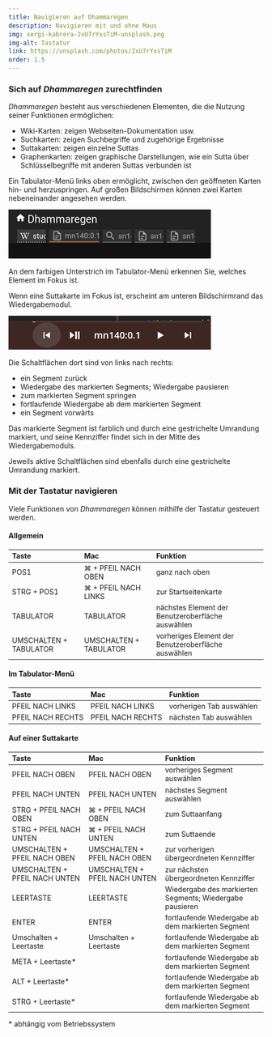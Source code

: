 ```yaml
---
title: Navigieren auf Dhammaregen
description: Navigieren mit und ohne Maus
img: sergi-kabrera-2xU7rYxsTiM-unsplash.png
img-alt: Tastatur
link: https://unsplash.com/photos/2xU7rYxsTiM
order: 1.5
---
```


### Sich auf *Dhammaregen* zurechtfinden
*Dhammaregen* besteht aus verschiedenen Elementen, die die Nutzung seiner Funktionen ermöglichen:
- Wiki-Karten: zeigen Webseiten-Dokumentation usw.
- Suchkarten: zeigen Suchbegriffe und zugehörige Ergebnisse
- Suttakarten: zeigen einzelne Suttas
- Graphenkarten: zeigen graphische Darstellungen, wie ein Sutta über Schlüsselbegriffe mit anderen Suttas verbunden ist

Ein Tabulator-Menü links oben ermöglicht, zwischen den geöffneten Karten hin- und herzuspringen. Auf großen Bildschirmen können zwei Karten nebeneinander angesehen werden.

<style>
.my-img {
  margin: 1.0em;
  padding: 0.4em; 
  border-radius: 0.2em; 
  background: #cccccc;"
}
</style>
<p><img src="img/tabs.png" class="ebt-image" alt="Bildschirmfoto von Suchfeld mit Wort Wasser und Suchbegriffen" style="width: 400px;" class="my-img"></p>

An dem farbigen Unterstrich im Tabulator-Menü erkennen Sie, welches Element im Fokus ist. 

Wenn eine Suttakarte im Fokus ist, erscheint am unteren Bildschirmrand das Wiedergabemodul.

<p><img src="img/play.png" class="ebt-image" alt="Bildschirmfoto von Wiedergabemodul" style="width: 400px;" class="my-img"></p>

Die Schaltflächen dort sind von links nach rechts:
- ein Segment zurück
- Wiedergabe des markierten Segments; Wiedergabe pausieren
- zum markierten Segment springen 
- fortlaufende Wiedergabe ab dem markierten Segment
- ein Segment vorwärts

Das markierte Segment ist farblich und durch eine gestrichelte Umrandung markiert, und seine Kennziffer findet sich in der Mitte des Wiedergabemoduls.

Jeweils aktive Schaltflächen sind ebenfalls durch eine gestrichelte Umrandung markiert.

### Mit der Tastatur navigieren

Viele Funktionen von *Dhammaregen* können mithilfe der Tastatur gesteuert werden. 

#### Allgemein

| Taste | Mac | Funktion |
| :---- | :---- | :---- |
| POS1 | ⌘ + PFEIL NACH OBEN| ganz nach oben |
| STRG + POS1 | ⌘ + PFEIL NACH LINKS | zur Startseitenkarte |
| TABULATOR | TABULATOR | nächstes Element der Benutzeroberfläche auswählen |
| UMSCHALTEN + TABULATOR | UMSCHALTEN + TABULATOR | vorheriges Element der Benutzeroberfläche auswählen |

#### Im Tabulator-Menü

| Taste | Mac | Funktion |
| :---- | :---- | :---- |
| PFEIL NACH LINKS | PFEIL NACH LINKS | vorherigen Tab auswählen |
| PFEIL NACH RECHTS | PFEIL NACH RECHTS | nächsten Tab auswählen |

#### Auf einer Suttakarte

| Taste | Mac | Funktion |
| :---- | :---- | :---- |
| PFEIL NACH OBEN | PFEIL NACH OBEN | vorheriges Segment auswählen |
| PFEIL NACH UNTEN | PFEIL NACH UNTEN | nächstes Segment auswählen |
| STRG + PFEIL NACH OBEN | ⌘ + PFEIL NACH OBEN | zum Suttaanfang |
| STRG + PFEIL NACH UNTEN | ⌘ + PFEIL NACH UNTEN | zum Suttaende |
| UMSCHALTEN + PFEIL NACH OBEN | UMSCHALTEN + PFEIL NACH OBEN | zur vorherigen übergeordneten Kennziffer |
| UMSCHALTEN + PFEIL NACH UNTEN | UMSCHALTEN + PFEIL NACH UNTEN | zur nächsten übergeordneten Kennziffer |
| LEERTASTE | LEERTASTE | Wiedergabe des markierten Segments; Wiedergabe pausieren |
| ENTER | ENTER | fortlaufende Wiedergabe ab dem markierten Segment |
| Umschalten + Leertaste | Umschalten + Leertaste | fortlaufende Wiedergabe ab dem markierten Segment |
| META + Leertaste* | | fortlaufende Wiedergabe ab dem markierten Segment |
| ALT + Leertaste* | | fortlaufende Wiedergabe ab dem markierten Segment |
| STRG + Leertaste* | | fortlaufende Wiedergabe ab dem markierten Segment |

\* abhängig vom Betriebssystem

